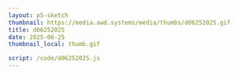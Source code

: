 ```yaml
---
layout: p5-sketch
thumbnail: https://media.awd.systems/media/thumbs/d06252025.gif
title: d06252025
date: 2025-06-25
thumbnail_local: thumb.gif

script: /code/d06252025.js
---
```

